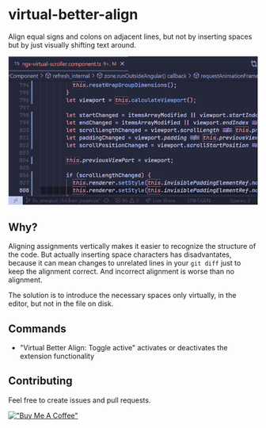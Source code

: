 # virtual-better-align

Align equal signs and colons on adjacent lines, but not by inserting spaces but by just visually shifting text around.

<p align="center">
  <img src="https://github.com/hborchardt/virtual-better-align/blob/main/images/tutorial.gif" alt="Tutorial" width="620px">
</p>

## Why?
Aligning assignments vertically makes it easier to recognize the structure of the code. But actually inserting space characters has disadvantates, because it can mean changes to unrelated lines in your `git diff` just to keep the alignment correct. And incorrect alignment is worse than no alignment.

The solution is to introduce the necessary spaces only virtually, in the editor, but not in the file on disk.



## Commands
- "Virtual Better Align: Toggle active" activates or deactivates the extension functionality

## Contributing
Feel free to create issues and pull requests.

[!["Buy Me A Coffee"](https://www.buymeacoffee.com/assets/img/custom_images/yellow_img.png)](https://www.buymeacoffee.com/hborchardt)
